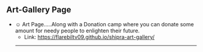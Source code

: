 ## Art-Gallery Page
- ☺️ Art Page.....Along with a Donation camp where you can donate some amount for needy people to enlighten their future.
  - Link: https://flarebiltv09.github.io/shipra-art-gallery/
  ---

